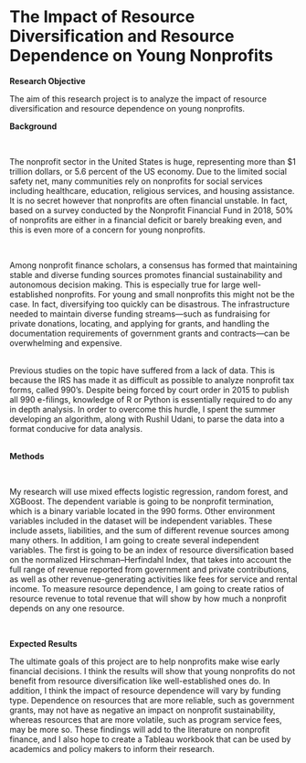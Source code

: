 # The Impact of Resource Diversification and Resource Dependence on Young Nonprofits


**Research Objective**
<br />

The aim of this research project is to analyze the impact of resource diversification and resource dependence on young nonprofits. 
<br />

**Background**

<br />

The nonprofit sector in the United States is huge, representing more than \$1 trillion dollars, or 5.6 percent of the US economy. Due to the limited social safety net, many communities rely on nonprofits for social services including healthcare, education, religious services, and housing assistance. It is no secret however that nonprofits are often financial unstable. In fact, based on a survey conducted by the Nonprofit Financial Fund in 2018, 50% of nonprofits are either in a financial deficit or barely breaking even, and this is even more of a concern for young nonprofits.

<br />

Among nonprofit finance scholars, a consensus has formed that maintaining stable and diverse funding sources promotes financial sustainability and autonomous decision making.  This is especially true for large well-established nonprofits. For young and small nonprofits this might not be the case. In fact, diversifying too quickly can be disastrous. The infrastructure needed to maintain diverse funding streams—such as fundraising for private donations, locating, and applying for grants, and handling the documentation requirements of government grants and contracts—can be overwhelming and expensive.  
<br />

Previous studies on the topic have suffered from a lack of data. This is because the IRS has made it as difficult as possible to analyze nonprofit tax forms, called 990’s. Despite being forced by court order in 2015 to publish all 990 e-filings, knowledge of R or Python is essentially required to do any in depth analysis.  In order to overcome this hurdle, I spent the summer developing an algorithm, along with Rushil Udani, to parse the data into a format conducive for data analysis.  
<br />

**Methods**

<br />

My research will use mixed effects logistic regression, random forest, and XGBoost. The dependent variable is going to be nonprofit termination, which is a binary variable located in the 990 forms. Other environment variables included in the dataset will be independent variables. These include assets, liabilities, and the sum of different revenue sources among many others. In addition, I am going to create several independent variables. The first is going to be an index of resource diversification based on the normalized Hirschman–Herfindahl Index, that takes into account the full range of revenue reported from government and private contributions, as well as other revenue-generating activities like fees for service and rental income.  To measure resource dependence, I am going to create ratios of resource revenue to total revenue that will show by how much a nonprofit depends on any one resource. 

<br />

**Expected Results** 

The ultimate goals of this project are to help nonprofits make wise early financial decisions. I think the results will show that young nonprofits do not benefit from resource diversification like well-established ones do. In addition, I think the impact of resource dependence will vary by funding type. Dependence on resources that are more reliable, such as government grants, may not have as negative an impact on nonprofit sustainability, whereas resources that are more volatile, such as program service fees, may be more so. These findings will add to the literature on nonprofit finance, and I also hope to create a Tableau workbook that can be used by academics and policy makers to inform their research. 
